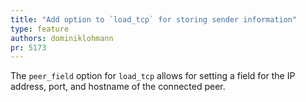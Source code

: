 ```yaml
---
title: "Add option to `load_tcp` for storing sender information"
type: feature
authors: dominiklohmann
pr: 5173
---
```


The `peer_field` option for `load_tcp` allows for setting a field for the IP
address, port, and hostname of the connected peer.
